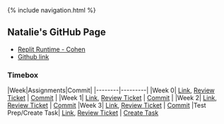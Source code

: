 {% include navigation.html %}

## Natalie's GitHub Page

- [Replit Runtime - Cohen](https://replit.com/@NatalieCohen/nataliecohenrepl#.replit)
- [Github link](https://github.com/nataliecohen/nataliecohen.github.io)



### Timebox 

|Week|Assignments|Commit|
|--------|---------|
|Week 0| [Link](https://nataliecohen.github.io/week0), [Review Ticket](https://github.com/nataliecohen/nataliecohen.github.io/issues/1) | [Commit](https://github.com/nataliecohen/nataliecohen.github.io/commit/592b574ad2dbe80dea60d96dfadc442349b2f7ba) |
|Week 1| [Link](https://nataliecohen.github.io/week1), [Review Ticket](https://github.com/nataliecohen/nataliecohen.github.io/issues/2) | [Commit](https://github.com/nataliecohen/nataliecohen.github.io/commit/513db2d6d110f6e39a4b9decc104211c34bf6a77) |
|Week 2| [Link](https://nataliecohen.github.io/week2), [Review Ticket](https://github.com/nataliecohen/nataliecohen.github.io/issues/3) | [Commit](https://github.com/nataliecohen/nataliecohen.github.io/commit/5e4d44113936019ed36f821960dce62a9cb324d0)
|Week 3| [Link](https://nataliecohen.github.io/datastructure), [Review Ticket](https://github.com/nataliecohen/nataliecohen.github.io/issues/4) | [Commit](https://github.com/nataliecohen/nataliecohen.github.io/commit/3bf0518377e01b0404378bdc9cb0e79e069d1a0d) 
|Test Prep/Create Task| [Link](https://nataliecohen.github.io/aptestprep), [Review Ticket](https://github.com/nataliecohen/nataliecohen.github.io/issues/6) | [Create Task](https://nataliecohen.github.io/create_task) 






